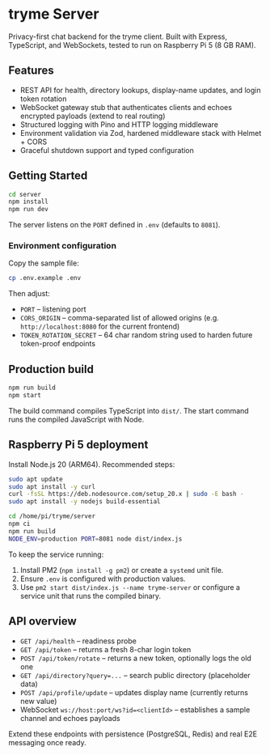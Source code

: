 # tryme Server

Privacy-first chat backend for the tryme client. Built with Express, TypeScript, and WebSockets, tested to run on Raspberry Pi 5 (8 GB RAM).

## Features

- REST API for health, directory lookups, display-name updates, and login token rotation
- WebSocket gateway stub that authenticates clients and echoes encrypted payloads (extend to real routing)
- Structured logging with Pino and HTTP logging middleware
- Environment validation via Zod, hardened middleware stack with Helmet + CORS
- Graceful shutdown support and typed configuration

## Getting Started

```bash
cd server
npm install
npm run dev
```

The server listens on the `PORT` defined in `.env` (defaults to `8081`).

### Environment configuration

Copy the sample file:

```bash
cp .env.example .env
```

Then adjust:

- `PORT` – listening port
- `CORS_ORIGIN` – comma-separated list of allowed origins (e.g. `http://localhost:8080` for the current frontend)
- `TOKEN_ROTATION_SECRET` – 64 char random string used to harden future token-proof endpoints

## Production build

```bash
npm run build
npm start
```

The build command compiles TypeScript into `dist/`. The start command runs the compiled JavaScript with Node.

## Raspberry Pi 5 deployment

Install Node.js 20 (ARM64). Recommended steps:

```bash
sudo apt update
sudo apt install -y curl
curl -fsSL https://deb.nodesource.com/setup_20.x | sudo -E bash -
sudo apt install -y nodejs build-essential

cd /home/pi/tryme/server
npm ci
npm run build
NODE_ENV=production PORT=8081 node dist/index.js
```

To keep the service running:

1. Install PM2 (`npm install -g pm2`) or create a `systemd` unit file.
2. Ensure `.env` is configured with production values.
3. Use `pm2 start dist/index.js --name tryme-server` or configure a service unit that runs the compiled binary.

## API overview

- `GET /api/health` – readiness probe
- `GET /api/token` – returns a fresh 8-char login token
- `POST /api/token/rotate` – returns a new token, optionally logs the old one
- `GET /api/directory?query=...` – search public directory (placeholder data)
- `POST /api/profile/update` – updates display name (currently returns new value)
- WebSocket `ws://host:port/ws?id=<clientId>` – establishes a sample channel and echoes payloads

Extend these endpoints with persistence (PostgreSQL, Redis) and real E2E messaging once ready.
